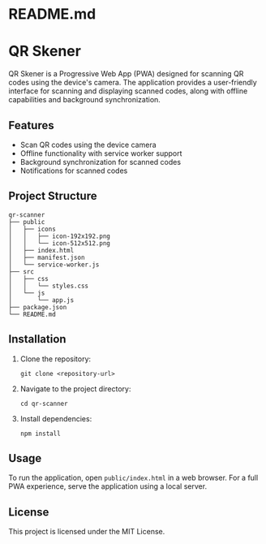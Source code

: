 # README.md

# QR Skener

QR Skener is a Progressive Web App (PWA) designed for scanning QR codes using the device's camera. The application provides a user-friendly interface for scanning and displaying scanned codes, along with offline capabilities and background synchronization.

## Features

- Scan QR codes using the device camera
- Offline functionality with service worker support
- Background synchronization for scanned codes
- Notifications for scanned codes

## Project Structure

```
qr-scanner
├── public
│   ├── icons
│   │   ├── icon-192x192.png
│   │   └── icon-512x512.png
│   ├── index.html
│   ├── manifest.json
│   └── service-worker.js
├── src
│   ├── css
│   │   └── styles.css
│   └── js
│       └── app.js
├── package.json
└── README.md
```

## Installation

1. Clone the repository:
   ```
   git clone <repository-url>
   ```
2. Navigate to the project directory:
   ```
   cd qr-scanner
   ```
3. Install dependencies:
   ```
   npm install
   ```

## Usage

To run the application, open `public/index.html` in a web browser. For a full PWA experience, serve the application using a local server.

## License

This project is licensed under the MIT License.
